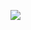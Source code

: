 <!-- _coverpage.md -- 空格即换行 -->

<!-- <img width="160px" style="border-radius: 50%"  src="style/img/ico.png">

# **DOCSIFY**

[记录](https://b23.tv/sUHITCZ)
[开始](README.md) -->

<link rel="stylesheet" href="_coverpage.css">
<div class="load1"><div class="loader"></div></div>

<!-- &.mask 覆盖主题原背景色 -->
![](img/image222222222222222.png)






